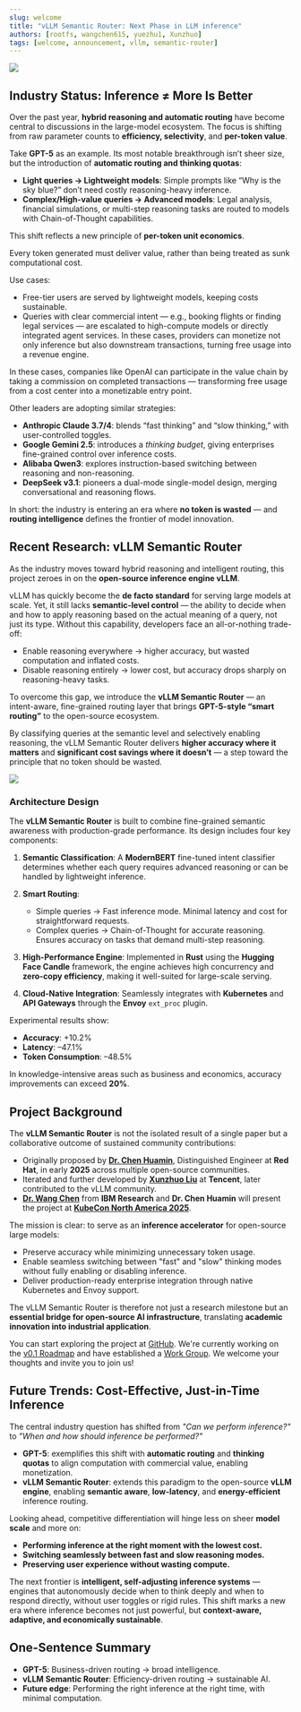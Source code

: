 ```yaml
---
slug: welcome
title: "vLLM Semantic Router: Next Phase in LLM inference"
authors: [rootfs, wangchen615, yuezhu1, Xunzhuo]
tags: [welcome, announcement, vllm, semantic-router]
---
```


![](/img/code.png)

## Industry Status: Inference ≠ More Is Better

Over the past year, **hybrid reasoning and automatic routing** have become central to discussions in the large-model ecosystem. The focus is shifting from raw parameter counts to **efficiency, selectivity**, and **per-token value**.

Take **GPT-5** as an example. Its most notable breakthrough isn’t sheer size, but the introduction of **automatic routing and thinking quotas**:

* **Light queries → Lightweight models**: Simple prompts like “Why is the sky blue?” don’t need costly reasoning-heavy inference.
* **Complex/High-value queries → Advanced models**: Legal analysis, financial simulations, or multi-step reasoning tasks are routed to models with Chain-of-Thought capabilities.

This shift reflects a new principle of **per-token unit economics**.

Every token generated must deliver value, rather than being treated as sunk computational cost.

Use cases:

* Free-tier users are served by lightweight models, keeping costs sustainable.
* Queries with clear commercial intent — e.g., booking flights or finding legal services — are escalated to high-compute models or directly integrated agent services. In these cases, providers can monetize not only inference but also downstream transactions, turning free usage into a revenue engine.

In these cases, companies like OpenAI can participate in the value chain by taking a commission on completed transactions — transforming free usage from a cost center into a monetizable entry point.

Other leaders are adopting similar strategies:

* **Anthropic Claude 3.7/4**: blends “fast thinking” and “slow thinking,” with user-controlled toggles.
* **Google Gemini 2.5**: introduces a *thinking budget*, giving enterprises fine-grained control over inference costs.
* **Alibaba Qwen3**: explores instruction-based switching between reasoning and non-reasoning.
* **DeepSeek v3.1**: pioneers a dual-mode single-model design, merging conversational and reasoning flows.

In short: the industry is entering an era where **no token is wasted** — and **routing intelligence** defines the frontier of model innovation.

## Recent Research: vLLM Semantic Router

As the industry moves toward hybrid reasoning and intelligent routing, this project zeroes in on the **open-source inference engine vLLM**.

vLLM has quickly become the **de facto standard** for serving large models at scale. Yet, it still lacks **semantic-level control** — the ability to decide when and how to apply reasoning based on the actual meaning of a query, not just its type. Without this capability, developers face an all-or-nothing trade-off:

* Enable reasoning everywhere → higher accuracy, but wasted computation and inflated costs.
* Disable reasoning entirely → lower cost, but accuracy drops sharply on reasoning-heavy tasks.

To overcome this gap, we introduce the **vLLM Semantic Router** — an intent-aware, fine-grained routing layer that brings **GPT-5-style “smart routing”** to the open-source ecosystem.

By classifying queries at the semantic level and selectively enabling reasoning, the vLLM Semantic Router delivers **higher accuracy where it matters** and **significant cost savings where it doesn’t** — a step toward the principle that no token should be wasted.

![](/img/architecture.png)

### Architecture Design

The **vLLM Semantic Router** is built to combine fine-grained semantic awareness with production-grade performance. Its design includes four key components:

1. **Semantic Classification**: A **ModernBERT** fine-tuned intent classifier determines whether each query requires advanced reasoning or can be handled by lightweight inference.
2. **Smart Routing**:

   * Simple queries → Fast inference mode. Minimal latency and cost for straightforward requests.
   * Complex queries → Chain-of-Thought for accurate reasoning. Ensures accuracy on tasks that demand multi-step reasoning.
3. **High-Performance Engine**: Implemented in **Rust** using the **Hugging Face Candle** framework, the engine achieves high concurrency and **zero-copy efficiency**, making it well-suited for large-scale serving.
4. **Cloud-Native Integration**: Seamlessly integrates with **Kubernetes** and **API Gateways** through the **Envoy** `ext_proc` plugin.

Experimental results show:

* **Accuracy**: +10.2%
* **Latency**: –47.1%
* **Token Consumption**: –48.5%

In knowledge-intensive areas such as business and economics, accuracy improvements can exceed **20%**.

## Project Background

The **vLLM Semantic Router** is not the isolated result of a single paper but a collaborative outcome of sustained community contributions:

* Originally proposed by **[Dr. Chen Huamin](https://www.linkedin.com/in/huaminchen)**, Distinguished Engineer at **Red Hat**, in early **2025** across multiple open-source communities.
* Iterated and further developed by **[Xunzhuo Liu](https://www.linkedin.com/in/bitliu)** at **Tencent**, later contributed to the vLLM community.
* **[Dr. Wang Chen](https://www.linkedin.com/in/chenw615)** from **IBM Research** and **Dr. Chen Huamin** will present the project at **[KubeCon North America 2025](https://kccncna2025.sched.com/event/27FaI/intelligent-llm-routing-a-new-paradigm-for-multi-model-ai-orchestration-in-kubernetes-chen-wang-ibm-research-huamin-chen-red-hat?iframe=no&w=100%&sidebar=yes&bg=no)**.

The mission is clear: to serve as an **inference accelerator** for open-source large models:

* Preserve accuracy while minimizing unnecessary token usage.
* Enable seamless switching between "fast" and "slow" thinking modes without fully enabling or disabling inference.
* Deliver production-ready enterprise integration through native Kubernetes and Envoy support.

The vLLM Semantic Router is therefore not just a research milestone but an **essential bridge for open-source AI infrastructure**, translating **academic innovation into industrial application**.

You can start exploring the project at [GitHub](https://github.com/vllm-project/semantic-router). We're currently working on the [v0.1 Roadmap](https://github.com/vllm-project/semantic-router/issues/14) and have established a [Work Group](https://github.com/vllm-project/semantic-router/issues/15). We welcome your thoughts and invite you to join us!

## Future Trends: Cost-Effective, Just-in-Time Inference

The central industry question has shifted from *"Can we perform inference?"* to *"When and how should inference be performed?"*

* **GPT-5**: exemplifies this shift with **automatic routing** and **thinking quotas** to align computation with commercial value, enabling monetization.
* **vLLM Semantic Router**: extends this paradigm to the open-source **vLLM engine**, enabling **semantic aware**, **low-latency**, and **energy-efficient** inference routing.

Looking ahead, competitive differentiation will hinge less on sheer **model scale** and more on:

* **Performing inference at the right moment with the lowest cost.**
* **Switching seamlessly between fast and slow reasoning modes.**
* **Preserving user experience without wasting compute.**

The next frontier is **intelligent, self-adjusting inference systems** — engines that autonomously decide when to think deeply and when to respond directly, without user toggles or rigid rules. This shift marks a new era where inference becomes not just powerful, but **context-aware, adaptive, and economically sustainable**.

## One-Sentence Summary

* **GPT-5**: Business-driven routing → broad intelligence.
* **vLLM Semantic Router**: Efficiency-driven routing → sustainable AI.
* **Future edge**: Performing the right inference at the right time, with minimal computation.

